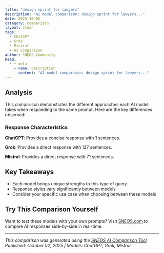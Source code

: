 ```yaml
---
title: "design sprint for lawyers"
description: "AI model comparison: design sprint for lawyers..."
date: 2025-10-02
category: comparison
layout: Clean
tags:
  - ChatGPT
  - Grok
  - Mistral
  - AI Comparison
author: SNEOS Community
head:
  - - meta
    - name: description
      content: "AI model comparison: design sprint for lawyers..."
---
```


<ChatComparison
  title="design sprint for lawyers"
  prompt="design sprint for lawyers"
  :responses='{
    "ChatGPT": "A design sprint for lawyers is a concentrated, time-bound approach to solving complex legal problems, creating innovative processes, or developing new legal products and services. The design sprint framework, popularized by Google Ventures, typically lasts for five days and focuses on understanding user needs, ideation, prototyping, and testing.\n\nHere&#x27;s an outline to guide you through a design sprint tailored specifically for legal professionals.\n\n### Preparation Phase (Before the Sprint)\n\n1. **Define the Challenge:**\n   - Identify a specific legal problem or opportunity to address (e.g., improving client onboarding, streamlining contract review processes, enhancing compliance monitoring).\n   - Assemble a team with diverse skills (lawyers, paralegals, IT professionals, designers).\n\n2. **Gather Background Information:**\n   - Research the legal environment, client needs, and current practices.\n   - Collect any existing data, statistics, and user feedback relevant to the challenge.\n\n3. **Set Goals:**\n   - Determine what you want to achieve by the end of the sprint (e.g., a prototype of a new service, feedback from clients, potential areas for improvement).\n\n### Day 1: Understand\n\n- **Map the Challenge:**\n  - Define the problem space and outline the user journey. Create a flowchart to visualize the current process.\n  \n- **Expert Interviews:**\n  - If possible, consult with stakeholders (clients, other lawyers, industry experts) to understand their perspectives and challenges.\n\n- **Define Success:**\n  - Establish metrics or criteria for success that align with the goals identified in the preparation phase.\n\n### Day 2: Ideate\n\n- **Brainstorm Solutions:**\n  - Use techniques like Crazy 8s (drawing 8 solutions in 8 minutes) or mind mapping to generate multiple ideas.\n  \n- **Refine Ideas:**\n  - Discuss the ideas as a team, and narrow them down to 3-5 potential solutions based on feasibility and impact.\n\n- **Storyboarding:**\n  - Create a storyboard for the best ideas, mapping out how they would function in practice (both from the lawyer&#x27;s and the client’s perspective).\n\n### Day 3: Prototype\n\n- **Build a Prototype:**\n  - Develop a low-fidelity prototype (e.g., wireframes, mockups, role-playing scenarios). Tools like Figma, Sketch, or even simple paper prototypes can be effective.\n  \n- **Focus on Key Features:**\n  - Ensure the prototype focuses on the core user experience and solves the identified problem.\n\n### Day 4: Test\n\n- **User Testing:**\n  - Conduct usability tests with real users (clients, other lawyers). Observe how they interact with the prototype.\n  \n- **Gather Feedback:**\n  - Ask qualitative questions about their experience, and gather quantitative feedback to assess usability and effectiveness.\n  \n- **Evaluate Results:**\n  - Analyze the insights from user testing to identify strengths, weaknesses, and opportunities for iteration.\n\n### Day 5: Refine and Plan Next Steps\n\n- **Improve the Prototype:**\n  - Based on feedback, make adjustments to the prototype to address significant pain points.\n\n- **Document the Process:**\n  - Prepare a report summarizing the findings from the sprint, including user feedback, successful solutions, and areas needing further exploration.\n\n- **Plan for Implementation:**\n  - Outline a roadmap for taking the prototype to the next stage (e.g., further developing the solution, conducting more testing, involving more stakeholders for a pilot program).\n\n### Tips for Success\n\n- **Encourage Open Communication:**\n  - Foster a collaborative environment where team members feel free to express ideas and criticisms.\n  \n- **Stay Client-Centric:**\n  - Keep the user experience at the forefront of discussions and decisions throughout the sprint.\n\n- **Be Flexible:**\n  - Be prepared to pivot your approach based on insights collected during the sprint.\n\nBy following these steps, lawyers can engage in a structured and efficient process to innovate within their practices, enhancing both client service and internal efficiency.",
    "Grok": "A design sprint is a time-constrained, five-day process used to solve critical business problems through design, prototyping, and testing ideas with users. Originally developed by Google Ventures (GV), it can be adapted to various industries, including law. A design sprint for lawyers could focus on addressing challenges such as improving client experiences, streamlining legal processes, creating innovative legal tech tools, or solving specific legal service delivery problems.\n\nBelow is a tailored framework for a **Design Sprint for Lawyers**, keeping in mind the unique needs of the legal profession (e.g., confidentiality, regulatory constraints, and client-centricity).\n\n---\n\n### **Overview of a 5-Day Design Sprint for Lawyers**\n**Objective**: Solve a specific problem or improve a legal service/process (e.g., client onboarding, contract drafting automation, or access to legal advice for underserved communities).\n\n**Participants**:  \n- Lawyers (subject matter experts)  \n- Legal tech specialists (if relevant)  \n- UX/UI designers (for client-facing solutions)  \n- Clients or client representatives (for feedback)  \n- Facilitator (to guide the sprint and manage time)\n\n---\n\n### **Pre-Sprint Preparation (1-2 weeks prior)**  \n1. **Define the Problem**: Narrow down a specific challenge. Examples:  \n   - \u0022How might we simplify client intake processes for small law firms?\u0022  \n   - \u0022How can we create a user-friendly tool for clients to understand legal contracts?\u0022  \n   - \u0022How can we reduce the time spent on repetitive legal research?\u0022  \n2. **Assemble the Team**: Ensure diversity of expertise (legal, tech, design, etc.).  \n3. **Set Logistics**: Book a dedicated space, arrange tools (whiteboards, sticky notes, video conferencing if remote), and ensure access to legal tech or data if needed.  \n4. **Gather Background Data**: Collect relevant data on the problem (e.g., client feedback, process inefficiencies, or regulatory requirements).\n\n---\n\n### **Day 1: Map and Define**\n**Goal**: Agree on the problem and define a clear focus for the sprint.  \n- **Morning**:  \n  - **Introductions and Ground Rules**: Set expectations (e.g., confidentiality for sensitive client data).  \n  - **Expert Interviews**: Invite stakeholders (e.g., senior lawyers, clients, or legal ops staff) to share insights about the problem.  \n  - **Define the Long-Term Goal**: What does success look like in 6 months or a year? (e.g., \u0022Reduce client onboarding time by 50%\u0022).  \n- **Afternoon**:  \n  - **Map the Problem**: Create a visual map of the current process or user journey (e.g., client journey from inquiry to case resolution).  \n  - **Choose a Focus**: Narrow down to a specific part of the problem to solve during the sprint (e.g., \u201Cautomating initial client questionnaires\u201D).  \n  - **Set Sprint Questions**: Formulate key questions to answer (e.g., \u201CCan we create a secure, easy-to-use form for client intake that complies with data protection laws?\u201D).\n\n**Homework**: Ask participants to research inspiration (e.g., existing legal tech tools, client feedback, or competitor solutions).\n\n---\n\n### **Day 2: Sketch Solutions**\n**Goal**: Generate a wide range of ideas and select the best ones to prototype.  \n- **Morning**:  \n  - **Lightning Demos**: Review inspiring ideas from other industries or legal tech solutions (e.g., e-signature tools like DocuSign or AI for legal research like ROSS Intelligence).  \n  - **Ideation Session**: Brainstorm solutions using techniques like \u201CCrazy 8s\u201D (each participant sketches 8 ideas in 8 minutes). Encourage creativity while keeping legal ethics (e.g., client confidentiality) in mind.  \n- **Afternoon**:  \n  - **Solution Sketches**: Individuals create detailed sketches or storyboards of their best ideas (anonymous to avoid bias).  \n  - **Critique and Vote**: Use methods like dot-voting to select the most promising ideas. The team converges on 1-3 concepts to prototype.  \n  - **Storyboard the Prototype**: Create a step-by-step user journey for the selected idea(s) to guide prototyping.\n\n---\n\n### **Day 3: Decide and Prototype**\n**Goal**: Build a realistic prototype to test with users.  \n- **Morning**:  \n  - **Finalize Decisions**: Resolve any lingering debates about features or scope. Focus on creating a \u201CGoldilocks\u201D prototype (not too detailed, not too vague).  \n  - **Assign Roles for Prototyping**: Divide tasks (e.g., designers create mockups, lawyers ensure compliance, tech experts build functionality).  \n- **Afternoon**:  \n  - **Build the Prototype**: Depending on the solution, this could be:  \n    - A paper prototype (e.g., sketches of a client portal).  \n    - A digital mockup (using tools like Figma or Adobe XD for app interfaces).  \n    - A process flowchart (for internal workflow improvements).  \n  - Ensure the prototype addresses legal constraints (e.g., GDPR compliance for client data or ethical considerations for AI tools).\n\n**Note**: For legal sprints, it\u2019s critical to flag any regulatory or ethical concerns during prototyping (e.g., data security, unauthorized practice of law if automating advice).\n\n---\n\n### **Day 4: Test**\n**Goal**: Validate the prototype with real users (clients, lawyers, or staff).  \n- **Morning**:  \n  - **Prepare for Testing**: Create a testing script to ensure consistency (e.g., \u201CWalk us through how you would use this client intake form\u201D). Identify 5-7 testers who represent the target audience.  \n  - **Conduct Tests**: Run 1:1 interviews where users interact with the prototype while the team observes and takes notes. Focus on usability, clarity, and whether the solution addresses the problem.  \n- **Afternoon**:  \n  - **Analyze Feedback**: Summarize key insights and identify patterns (e.g., \u201CClients found the language too legalistic\u201D or \u201CLawyers appreciated the time saved but worried about data security\u201D).  \n  - **Iterate if Time Permits**: Make quick adjustments to the prototype based on feedback.\n\n**Note**: If testing with clients, ensure confidentiality agreements are in place and anonymize any sensitive data.\n\n---\n\n### **Day 5: Wrap-Up and Plan Next Steps**\n**Goal**: Reflect on the sprint, decide on implementation, and create an action plan.  \n- **Morning**:  \n  - **Review Findings**: Present user feedback and assess whether the solution meets the sprint goal.  \n  - **Discuss Feasibility**: Evaluate technical, legal, and financial constraints to implementation (e.g., \u201CDo we need to consult with IT for cybersecurity?\u201D or \u201CDoes this align with bar association rules?\u201D).  \n- **Afternoon**:  \n  - **Create a Roadmap**: Outline next steps, including:  \n    - Further development or piloting.  \n    - Assigning responsibilities and timelines.  \n    - Identifying resources or budget needs.  \n  - **Pitch to Stakeholders**: If necessary, prepare a presentation for firm partners or clients to gain buy-in for the solution.  \n  - **Reflect as a Team**: Discuss what worked well in the sprint and what could be improved for future sprints.\n\n---\n\n### **Key Considerations for Lawyers in a Design Sprint**\n1. **Confidentiality and Ethics**: Always prioritize client confidentiality and comply with legal ethics (e.g., avoid sharing identifiable client data during testing). Use NDAs if involving external testers.  \n2. **Regulatory Compliance**: Ensure solutions adhere to laws like data protection regulations (e.g., GDPR, HIPAA) or bar association rules on technology use.  \n3. **Client-Centric Focus**: Legal services are highly personal. Involve clients or their representatives in feedback loops to ensure solutions meet their emotional and practical needs.  \n4. **Technology Constraints**: Lawyers may not be tech-savvy, so prototypes should be user-friendly for non-technical users or include training plans.  \n5. **Time Sensitivity**: Legal work often operates on tight deadlines. Ensure the sprint doesn\u2019t disrupt critical casework or client obligations.\n\n---\n\n### **Example Use Case: Client Onboarding Tool**\n- **Problem**: \u201CSmall law firms spend too much time on manual client onboarding.\u201D  \n- **Day 1**: Map the current onboarding process (phone calls, emails, paper forms) and define the goal (\u201CCut onboarding time by 50% with a digital solution\u201D).  \n- **Day 2**: Brainstorm ideas like a secure online form, automated document signing, or a client portal. Vote on the online form idea.  \n- **Day 3**: Prototype a clickable mockup of the form using Figma, ensuring fields comply with data privacy laws.  \n- **Day 4**: Test with 5 clients and 3 lawyers. Clients find it easy; lawyers worry about data security.  \n- **Day 5**: Create a roadmap to integrate encryption and get IT support for implementation, pitching the idea to firm partners.\n\n---\n\nBy following this framework, lawyers can use design sprints to innovate within their practice, improve efficiency, and enhance client satisfaction while staying mindful of the unique constraints of the legal field. If you\u2019d like a deeper dive into a specific legal problem or sprint phase, let me know!",
    "Mistral": "Designing a Design Sprint specifically for lawyers involves tailoring the traditional Design Sprint process to address the unique challenges and opportunities within the legal profession. Here\u2019s a step-by-step guide to conducting a Design Sprint for lawyers:\n\n### Day 1: Understand\n**Objective:** Gain a deep understanding of the problem and the context.\n\n1. **Kickoff Meeting:**\n   - Introduce the team and the goals of the sprint.\n   - Define the problem area (e.g., improving client communication, streamlining case management, enhancing legal research).\n\n2. **Expert Interviews:**\n   - Conduct interviews with key stakeholders, including lawyers, paralegals, clients, and legal tech experts.\n   - Gather insights on current pain points, opportunities, and best practices.\n\n3. **User Journey Mapping:**\n   - Map out the current user journey for clients or internal processes.\n   - Identify key touchpoints and areas for improvement.\n\n4. **How Might We (HMW) Questions:**\n   - Generate a list of \u0022How Might We\u0022 questions to frame the problem and inspire solutions.\n   - Example: \u0022How might we improve the efficiency of document review?\u0022\n\n### Day 2: Diverge\n**Objective:** Explore a wide range of potential solutions.\n\n1. **Lightning Demos:**\n   - Present examples of successful solutions from other industries or legal practices.\n   - Discuss what makes these solutions effective.\n\n2. **Crazy 8s:**\n   - Each team member sketches eight different ideas in eight minutes.\n   - Focus on quantity over quality to encourage creative thinking.\n\n3. **Solution Sketching:**\n   - Each team member creates a detailed sketch of their best idea.\n   - Include annotations to explain the concept.\n\n4. **Silent Critique:**\n   - Team members review each other\u2019s sketches silently.\n   - Use sticky notes to provide feedback and ask questions.\n\n### Day 3: Decide\n**Objective:** Choose the best ideas to prototype.\n\n1. **Heat Map Voting:**\n   - Team members vote on the best ideas using sticky dots.\n   - Identify the most promising concepts.\n\n2. **Rumble:**\n   - Discuss the top-voted ideas in detail.\n   - Consider feasibility, impact, and alignment with the problem area.\n\n3. **Storyboarding:**\n   - Create a storyboard for the chosen solution.\n   - Outline the user journey step-by-step.\n\n4. **Prototype Planning:**\n   - Decide on the key features to include in the prototype.\n   - Assign roles and responsibilities for the prototyping phase.\n\n### Day 4: Prototype\n**Objective:** Build a realistic prototype of the chosen solution.\n\n1. **Divide and Conquer:**\n   - Break down the prototype into smaller tasks.\n   - Assign tasks to team members based on their expertise.\n\n2. **Build the Prototype:**\n   - Use tools like InVision, Figma, or even physical mockups to create the prototype.\n   - Ensure the prototype is realistic enough to test with users.\n\n3. **Review and Refine:**\n   - Conduct a walkthrough of the prototype.\n   - Make any necessary adjustments before testing.\n\n### Day 5: Test\n**Objective:** Gather feedback from real users to validate the solution.\n\n1. **User Testing:**\n   - Recruit a small group of users (e.g., clients, lawyers) to test the prototype.\n   - Conduct one-on-one interviews to gather qualitative feedback.\n\n2. **Debrief:**\n   - Review the feedback and identify patterns.\n   - Discuss what worked well and what needs improvement.\n\n3. **Next Steps:**\n   - Decide on the next steps based on the feedback.\n   - Plan for further iterations or implementation.\n\n### Tips for Success:\n- **Involve Diverse Stakeholders:** Include a mix of lawyers, clients, and legal tech experts to ensure a well-rounded perspective.\n- **Focus on User-Centric Design:** Keep the end-user (e.g., clients, lawyers) at the center of the design process.\n- **Iterate Quickly:** Be prepared to make rapid adjustments based on feedback.\n- **Document Everything:** Keep detailed notes and documentation to refer back to during and after the sprint.\n\nBy following this structured approach, you can effectively address legal challenges and develop innovative solutions tailored to the needs of the legal profession."
  }'
  published-date="03:14"
/>

## Analysis

This comparison demonstrates the different approaches each AI model takes when responding to the same prompt. Here are the key differences observed:

### Response Characteristics

**ChatGPT**: Provides a concise response with 1 sentences. 

**Grok**: Provides a direct response with 127 sentences. 

**Mistral**: Provides a direct response with 71 sentences. 

## Key Takeaways

- Each model brings unique strengths to this type of query
- Response styles vary significantly between models
- Consider your specific use case when choosing between these models

## Try This Comparison Yourself

Want to test these models with your own prompts? Visit [SNEOS.com](https://sneos.com) to compare AI responses side-by-side in real-time.

---

*This comparison was generated using the [SNEOS AI Comparison Tool](https://sneos.com)*
*Published: October 02, 2025 | Models: ChatGPT, Grok, Mistral*
